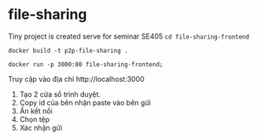 # file-sharing
Tiny project is created serve for seminar SE405
```cd file-sharing-frontend```

```docker build -t p2p-file-sharing .```

```docker run -p 3000:80 file-sharing-frontend;```

Truy cập vào địa chỉ http://localhost:3000

1. Tạo 2 cửa sổ trình duyệt.
2. Copy id của bên nhận paste vào bên gửi
3. Ấn kết nối
4. Chọn tệp
5. Xác nhận gửi
